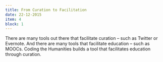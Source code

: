 ```yaml
---
title: From Curation to Facilitation
date: 22-12-2015
item: 4
block: 1
---
```

There are many tools out there that facilitate curation – such as Twitter or Evernote. And there are many tools that facilitate education – such as MOOCs. Coding the Humanities builds a tool that facilitates education through curation.